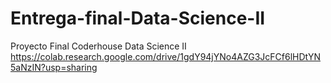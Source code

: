 # Entrega-final-Data-Science-II
Proyecto Final Coderhouse Data Science II
https://colab.research.google.com/drive/1gdY94jYNo4AZG3JcFCf6lHDtYN5aNzIN?usp=sharing
